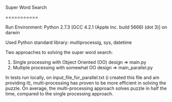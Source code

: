 Super Word Search

===========


Run Environment:
Python 2.7.3
[GCC 4.2.1 (Apple Inc. build 5666) (dot 3)] on darwin

Used Python standard library: multiprocessig, sys, datetime



Two approaches to solving the super word search:
1. Single processing with Object Oriented (OO) design => main.py
2. Multiple processing with somewhat OO design => main_parallel.py

In tests run locally, on input_file_for_parallel.txt (i created this file and am providing it), multi-processing has proven to be more efficient in solving the puzzle. On average, the multi-processing approach solves puzzle in half the time, compared to the single processing approach.


